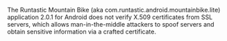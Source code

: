 The Runtastic Mountain Bike (aka com.runtastic.android.mountainbike.lite) application 2.0.1 for Android does not verify X.509 certificates from SSL servers, which allows man-in-the-middle attackers to spoof servers and obtain sensitive information via a crafted certificate.